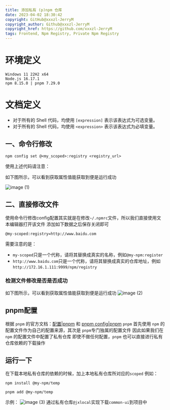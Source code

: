 ```yaml
---
title: 添加私有 (p)npm 仓库
date: 2023-04-02 18:30:42
copyright: GitHub@xxxzl-JerryM
copyright_author: Github@xxxzl-JerryM
copyright_href: https://github.com/xxxzl-JerryM
tags: Frontend, Npm Registry, Private Npm Registry
---
```


# 环境定义

```
Windows 11 22H2 x64
Node.js 16.17.1
npm 8.15.0 | pnpm 7.29.0
```

# 文档定义

- 对于所有的 Shell 代码，均使用 `[expression]` 表示该表达式为可选变量。
- 对于所有的 Shell 代码，均使用 `<expression>` 表示该表达式为必填变量。

## 一、命令行修改
```shell
npm config set @<my_scoped>:registry <registry_url>
```
使用上述代码请注意：

如下图所示，可以看到获取属性值能获取到便是运行成功

![image (1)](https://dist.cq.vorbote.cn/picgo/image%20(1).png)


## 二、直接修改文件
使用命令行修改config配置其实就是在修改`~/.npmrc`文件，所以我们直接使用文本编辑器打开该文件
添加如下数据之后保存关闭即可

```
@my-scoped:registry=http://www.baidu.com
```
需要注意的是：

- `my-scoped`只是一个代称，请将其替换成真实的名称，例如`@my-npm:register`
- `http://www.baidu.com`只是一个代称，请将其替换成真实的仓库地址，例如`http://172.16.1.111:9999/npm/registry`
### 检测文件修改是否是否成功
如下图所示，可以看到获取属性值能获取到便是运行成功
![image (2)](https://dist.cq.vorbote.cn/picgo/image%20(2).png)

## pnpm配置
根据 `pnpm` 的官方文档：[配置|pnpm](https://pnpm.io/zh/configuring)  和 [pnpm config|pnpm](https://pnpm.io/zh/cli/config)
`pnpm` 首先使用 `npm` 的配置文件作为自己的配置来源，其次是 `pnpm`专门独属的配置文件
因此如果我们在 `npm` 的配置文件中配置了私有仓库
即使不做任何配置，`pnpm` 也可以直接进行私有仓库依赖的下载操作

## 运行一下
在下载本地私有仓库的依赖的时候，加上本地私有仓库所对应的`scoped`
例如：

```shell
npm install @my-npm/temp

pnpm add @my-npm/temp
```
示例：
![image (3)](https://dist.cq.vorbote.cn/picgo/image%20(3).png)
通过私有仓库`@jxlocal`实现下载`common-ui`到项目中

